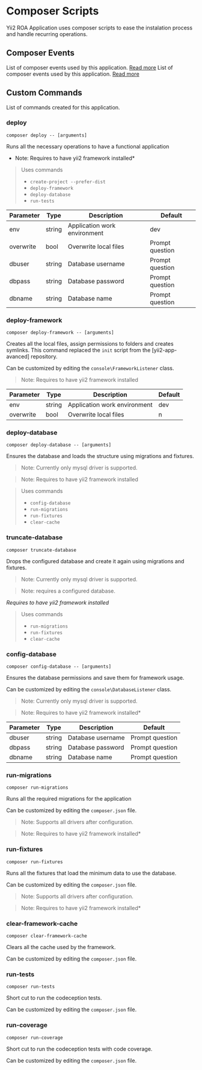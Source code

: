 Composer Scripts
================

Yii2 ROA Application uses composer scripts to ease the instalation process and
handle recurring operations.

Composer Events
---------------

List of composer events used by this application.
[Read more](https://getcomposer.org/doc/articles/scripts.md#event-names)
List of composer events used by this application.
[Read more](https://getcomposer.org/doc/articles/scripts.md#event-names)


Custom Commands
---------------

List of commands created for this application.

### deploy

`composer deploy -- [arguments]`

Runs all the necessary operations to have a functional application

* Note: Requires to have yii2 framework installed*

> Uses commands
>
> * `create-project --prefer-dist`
> * `deploy-framework`
> * `deploy-database`
> * `run-tests`

Parameter |	Type   | Description                  | Default
--------- | ------ | ---------------------------- | -------
env       | string | Application work environment | dev
overwrite | bool   | Overwrite local files        |	Prompt question
dbuser    | string | Database username            | Prompt question
dbpass    | string | Database password            | Prompt question
dbname    | string | Database name                | Prompt question

### deploy-framework

`composer deploy-framework -- [arguments]`

Creates all the local files, assign permissions to folders and creates symlinks.
This command replaced the `init` script from the [yii2-app-avanced] repository.

Can be customized by editing the `console\FrameworkListener` class.

> Note: Requires to have yii2 framework installed

Parameter |	Type   | Description                  | Default
--------- | ------ | ---------------------------- | -------
env       | string | Application work environment | dev
overwrite | bool   | Overwrite local files        |	n

### deploy-database

`composer deploy-database -- [arguments]`

Ensures the database and loads the structure using migrations and fixtures.

> Note: Currently only mysql driver is supported.

> Note: Requires to have yii2 framework installed

> Uses commands
>
> * `config-database`
> * `run-migrations`
> * `run-fixtures`
> * `clear-cache`

### truncate-database

`composer truncate-database`

Drops the configured database and create it again using migrations and fixtures.

> Note: Currently only mysql driver is supported.

> Note: requires a configured database.

*Requires to have yii2 framework installed*

> Uses commands
>
> * `run-migrations`
> * `run-fixtures`
> * `clear-cache`

### config-database

`composer config-database -- [arguments]`

Ensures the database permissions and save them for framework usage.

Can be customized by editing the `console\DatabaseListener` class.

> Note: Currently only mysql driver is supported.

> Note: Requires to have yii2 framework installed*

Parameter |	Type   | Description       | Default
--------- | ------ | ----------------- | ---------------
dbuser    | string | Database username | Prompt question
dbpass    | string | Database password | Prompt question
dbname    | string | Database name     | Prompt question

### run-migrations

`composer run-migrations`

Runs all the required migrations for the application

Can be customized by editing the `composer.json` file.

> Note: Supports all drivers after configuration.

> Note: Requires to have yii2 framework installed*

### run-fixtures

`composer run-fixtures`

Runs all the fixtures that load the minimum data to use the database.

Can be customized by editing the `composer.json` file.

> Note: Supports all drivers after configuration.

> Note: Requires to have yii2 framework installed*

### clear-framework-cache

`composer clear-framework-cache`

Clears all the cache used by the framework.

Can be customized by editing the `composer.json` file.

### run-tests

`composer run-tests`

Short cut to run the codeception tests.

Can be customized by editing the `composer.json` file.

### run-coverage

`composer run-coverage`

Short cut to run the codeception tests with code coverage.

Can be customized by editing the `composer.json` file.
